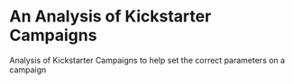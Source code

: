 # An Analysis of Kickstarter Campaigns

Analysis of Kickstarter Campaigns to help set the correct parameters on a campaign 
 
